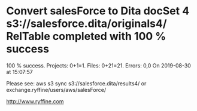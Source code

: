 # Convert salesForce to Dita docSet 4 s3://salesforce.dita/originals4/ RelTable completed with 100 % success

100 % success. Projects: 0+1=1.  Files: 0+21=21. Errors: 0,0  On 2019-08-30 at 15:07:57



Please see: aws s3 sync s3://salesforce.dita/results4/ or exchange.ryffine/users/aws/salesForce/

http://www.ryffine.com
